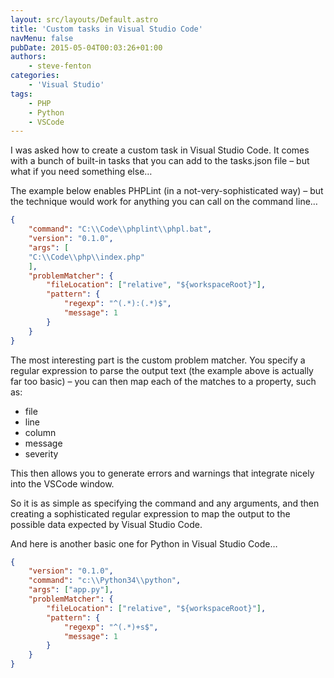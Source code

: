 ```yaml
---
layout: src/layouts/Default.astro
title: 'Custom tasks in Visual Studio Code'
navMenu: false
pubDate: 2015-05-04T00:03:26+01:00
authors:
    - steve-fenton
categories:
    - 'Visual Studio'
tags:
    - PHP
    - Python
    - VSCode
---
```


I was asked how to create a custom task in Visual Studio Code. It comes with a bunch of built-in tasks that you can add to the tasks.json file – but what if you need something else…

The example below enables PHPLint (in a not-very-sophisticated way) – but the technique would work for anything you can call on the command line…

```json
{
    "command": "C:\\Code\\phplint\\phpl.bat",
    "version": "0.1.0",
    "args": [
    "C:\\Code\\php\\index.php"
    ],
    "problemMatcher": {
        "fileLocation": ["relative", "${workspaceRoot}"],
        "pattern": {
            "regexp": "^(.*):(.*)$",
            "message": 1
        }
    }
}
```
The most interesting part is the custom problem matcher. You specify a regular expression to parse the output text (the example above is actually far too basic) – you can then map each of the matches to a property, such as:

- file
- line
- column
- message
- severity

This then allows you to generate errors and warnings that integrate nicely into the VSCode window.

So it is as simple as specifying the command and any arguments, and then creating a sophisticated regular expression to map the output to the possible data expected by Visual Studio Code.

And here is another basic one for Python in Visual Studio Code…

```json
{
    "version": "0.1.0",
    "command": "c:\\Python34\\python",
    "args": ["app.py"],
    "problemMatcher": {
        "fileLocation": ["relative", "${workspaceRoot}"],
        "pattern": {
            "regexp": "^(.*)+s$",
            "message": 1
        }
    }
}
```
